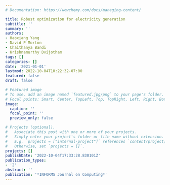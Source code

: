 ```yaml
---
# Documentation: https://wowchemy.com/docs/managing-content/

title: Robust optimization for electricity generation
subtitle: ''
summary: ''
authors:
- Haoxiang Yang
- David P Morton
- Chaithanya Bandi
- Krishnamurthy Dvijotham
tags: []
categories: []
date: '2021-01-01'
lastmod: 2022-10-04T10:22:32-07:00
featured: false
draft: false

# Featured image
# To use, add an image named `featured.jpg/png` to your page's folder.
# Focal points: Smart, Center, TopLeft, Top, TopRight, Left, Right, BottomLeft, Bottom, BottomRight.
image:
  caption: ''
  focal_point: ''
  preview_only: false

# Projects (optional).
#   Associate this post with one or more of your projects.
#   Simply enter your project's folder or file name without extension.
#   E.g. `projects = ["internal-project"]` references `content/project/deep-learning/index.md`.
#   Otherwise, set `projects = []`.
projects: []
publishDate: '2022-10-04T17:33:28.830101Z'
publication_types:
- '2'
abstract: ''
publication: '*INFORMS Journal on Computing*'
---
```

